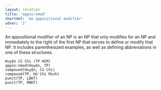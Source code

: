 ```yaml
---
layout: relation
title: 'appos:nmod'
shortdef: 'An appositional modifier'
udver: '2'
---
```


An appositional modifier of an NP is an NP that only modifies for an NP and immediately to the right of the first NP that serves to define or modify that NP. 
It includes parenthesized examples, as well as defining abbreviations in one of these structures.

~~~ sdparse
Huyện Củ Chi (TP HCM) 
appos:nmod(Huyện, TP)
compound(Huyện, Củ Chi)
compound(TP, Hồ Chí Minh)
punct(TP, LBKT)
punct(TP, RBKT)
~~~

<!-- Interlanguage links updated Po 11. listopadu 2024, 20:10:26 CET -->
